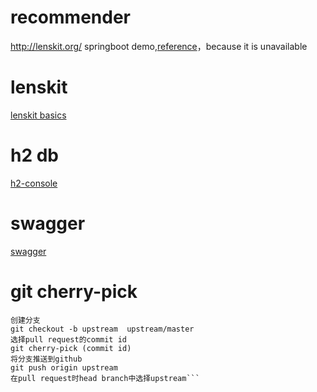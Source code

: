 # recommender
http://lenskit.org/ springboot demo,[reference](https://github.com/orangeyts/lenskit-webservice.git)，because it is unavailable

# lenskit
[lenskit basics](http://lenskit.org/documentation/basics/)

# h2 db
[h2-console](http://localhost:8080/h2-console)

# swagger
[swagger](http://localhost:8080/swagger-ui.html#/)


# git cherry-pick

```GitHub 进行 pull request时，如何选择个别提交
创建分支
git checkout -b upstream  upstream/master
选择pull request的commit id
git cherry-pick (commit id)
将分支推送到github
git push origin upstream
在pull request时head branch中选择upstream```